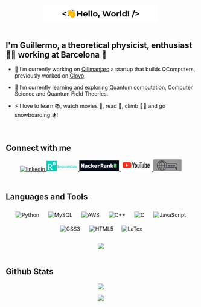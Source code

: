<!--
**GuillermoAbadLopez/GuillermoAbadLopez** is a ✨ _special_ ✨ repository because its `README.md` (this file) appears on your GitHub profile.

Here are some ideas to get you started:

- 🔭 I’m currently working on ...
- 🌱 I’m currently learning ...
- 👯 I’m looking to collaborate on ...
- 🤔 I’m looking for help with ...
- 💬 Ask me about ...
- 📫 How to reach me: ...
- 😄 Pronouns: ...
- ⚡ Fun fact: ...
-->
<div align="center">
<img src="media/greetings.gif" align="center" style="width: 60%" />
</div>  

<br/>
  
## <div align="left">I'm Guillermo, a theoretical physicist, enthusiast 👨‍💻 working at Barcelona 🚀</div>  


- 🔭 I’m currently working on [Qilimanjaro](https://github.com/qilimanjaro-tech) a startup that builds QComputers, previously worked on [Glovo](https://github.com/Glovo).
  

- 🌱 I’m currently learning and exploring Quantum computation, Computer Science and Quantum Field Theories.
  

- ⚡ I love to learn 📚, watch movies 🎥, read 📖, climb 🧗‍♂️ and go snowboarding 🏂!
  

<br/>  

## Connect with me  
<div align="center">
<a href="https://www.linkedin.com/in/guillermo-abad-l%C3%B3pez/" target="_blank">
<img width=100 px src=https://img.shields.io/badge/linkedin-%231E77B5.svg?&style=for-the-badge&logo=linkedin&logoColor=white alt=linkedin style="margin-bottom: 5px;" />
</a>
<a href="https://www.researchgate.net/profile/Guillermo-Abad-Lopez" target="_blank">
<img width=83px src="media/researchgate.png"/>
</a>
<a href="https://www.hackerrank.com/guilleabadlopez" target="_blank">
<img width=105px src="media/hackerrank.png"/>
</a>
<a href="https://www.youtube.com/channel/UCuXgNHo2fYt9TjfQkUsWkNw" target="_blank">
<img width=83px src="media/youtube.png"/>
</a>
<a href="https://guilleabadlopez.wixsite.com/physics" target="_blank">
<img width=75px src="media/web.png"/>
</a>

  
</div>  

<br/>
  

## Languages and Tools  
<div align="center">
<img style="margin: 10px" src="https://profilinator.rishav.dev/skills-assets/python-original.svg" alt="Python" height="50" />
<img style="margin: 10px" src="https://profilinator.rishav.dev/skills-assets/mysql-original-wordmark.svg" alt="MySQL" height="50" />
<img style="margin: 10px" src="https://profilinator.rishav.dev/skills-assets/amazonwebservices-original-wordmark.svg" alt="AWS" height="50" />   
<img style="margin: 10px" src="https://profilinator.rishav.dev/skills-assets/cplusplus-original.svg" alt="C++" height="50" />  
<img style="margin: 10px" src="https://profilinator.rishav.dev/skills-assets/c-original.svg" alt="C" height="50" />  
<img style="margin: 10px" src="https://profilinator.rishav.dev/skills-assets/javascript-original.svg" alt="JavaScript" height="50" />
<img style="margin: 10px" src="https://profilinator.rishav.dev/skills-assets/css3-original-wordmark.svg" alt="CSS3" height="50" /> 
<img style="margin: 10px" src="https://profilinator.rishav.dev/skills-assets/html5-original-wordmark.svg" alt="HTML5" height="50" />
<img style="margin: 8px" src="https://profilinator.rishav.dev/skills-assets/latex.png" alt="LaTex" height="40" />   
</div>  

<br/>  

<div align="center"><img src="https://github-readme-stats.vercel.app/api/top-langs/?username=GuillermoAbadLopez&layout=compact&show_icons=true&count_private=true&hide_border=true&theme=dracula" align="center" /></div>  


<br/>  


## Github Stats 
<p align="center">
<img align="center" width='40.0%' src="https://github-readme-stats.vercel.app/api?username=GuillermoAbadLopez&show_icons=true&include_all_commits=true&count_private=true&rank_icon=percentile&hide_border=true&theme=dracula&show=reviews,prs_merged"</img> 
</p>

<p align='center'>
<img width='60%' src='https://github-widgetbox.vercel.app/api/profile?username=GuillermoAbadLopez&data=followers,repositories,commits&theme=dracula'>
</p>

<br/> 






  
